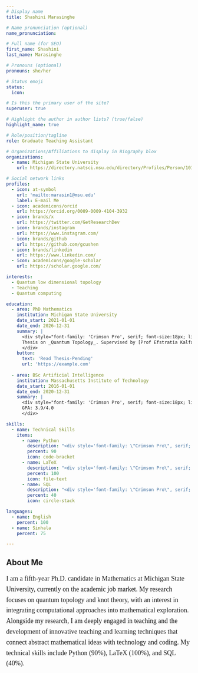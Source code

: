 ```yaml
---
# Display name
title: Shashini Marasinghe

# Name pronunciation (optional)
name_pronunciation: 

# Full name (for SEO)
first_name: Shashini
last_name: Marasinghe

# Pronouns (optional)
pronouns: she/her

# Status emoji
status:
  icon: 

# Is this the primary user of the site?
superuser: true

# Highlight the author in author lists? (true/false)
highlight_name: true

# Role/position/tagline
role: Graduate Teaching Assistant

# Organizations/Affiliations to display in Biography blox
organizations:
  - name: Michigan State University
    url: https://directory.natsci.msu.edu/directory/Profiles/Person/101486

# Social network links
profiles:
  - icon: at-symbol
    url: 'mailto:marasin1@msu.edu'
    label: E-mail Me
  - icon: academicons/orcid
    url: https://orcid.org/0009-0009-4104-3932  
  - icon: brands/x
    url: https://twitter.com/GetResearchDev
  - icon: brands/instagram
    url: https://www.instagram.com/
  - icon: brands/github
    url: https://github.com/gcushen
  - icon: brands/linkedin
    url: https://www.linkedin.com/
  - icon: academicons/google-scholar
    url: https://scholar.google.com/

interests:
  - Quantum low dimensional topology
  - Teaching
  - Quantum computing

education:
  - area: PhD Mathematics
    institution: Michigan State University
    date_start: 2021-01-01
    date_end: 2026-12-31
    summary: |
      <div style="font-family: 'Crimson Pro', serif; font-size:18px; line-height:1.6; color:#1a1a1a;">
      Thesis on _Quantum Topology_. Supervised by [Prof Efstratia Kalfagianni](https://users.math.msu.edu/users/kalfagia/). Presented papers at 5 IEEE conferences with contributions published in 2 Springer journals.
      </div>
    button:
      text: 'Read Thesis-Pending'
      url: 'https://example.com'
  
  - area: BSc Artificial Intelligence
    institution: Massachusetts Institute of Technology
    date_start: 2016-01-01
    date_end: 2020-12-31
    summary: |
      <div style="font-family: 'Crimson Pro', serif; font-size:18px; line-height:1.6; color:#1a1a1a;">
      GPA: 3.9/4.0
      </div>

skills:
  - name: Technical Skills
    items:
      - name: Python
        description: "<div style='font-family: \"Crimson Pro\", serif; font-size:18px; line-height:1.6;'>Python (90%)</div>"
        percent: 90
        icon: code-bracket
      - name: LaTeX
        description: "<div style='font-family: \"Crimson Pro\", serif; font-size:18px; line-height:1.6;'>LaTeX (100%)</div>"
        percent: 100
        icon: file-text
      - name: SQL
        description: "<div style='font-family: \"Crimson Pro\", serif; font-size:18px; line-height:1.6;'>SQL (40%)</div>"
        percent: 40
        icon: circle-stack

languages:
  - name: English
    percent: 100
  - name: Sinhala
    percent: 75

---
```



## About Me

<div style="font-family: 'Crimson Pro', serif; font-size:18px; line-height:1.6; color:#1a1a1a;">
I am a fifth-year Ph.D. candidate in Mathematics at Michigan State University, currently on the academic job market. My research focuses on quantum topology and knot theory, with an interest in integrating computational approaches into mathematical exploration. Alongside my research, I am deeply engaged in teaching and the development of innovative teaching and learning techniques that connect abstract mathematical ideas with technology and coding. My technical skills include Python (90%), LaTeX (100%), and SQL (40%).
</div>

